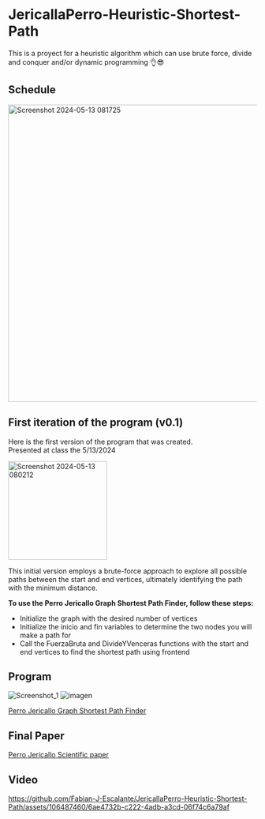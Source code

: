 # JericallaPerro-Heuristic-Shortest-Path
This is a proyect for a heuristic algorithm which can use brute force, divide and conquer and/or dynamic programming 👌😎

## Schedule
<img width="602" alt="Screenshot 2024-05-13 081725" src="https://github.com/Fabian-J-Escalante/JericallaPerro-Heuristic-Shortest-Path/assets/106487460/38c4665e-718f-440e-aefb-3366e4c8f14b">


## First iteration of the program (v0.1)
Here is the first version of the program that was created. <br />
Presented at class the 5/13/2024

<img width="200" alt="Screenshot 2024-05-13 080212" src="https://github.com/Fabian-J-Escalante/JericallaPerro-Heuristic-Shortest-Path/assets/106487460/54c83357-9875-479a-994a-0fd37e4ad051">

This initial version employs a brute-force approach to explore all possible paths between the start and end vertices, ultimately identifying the path with the minimum distance. 

**To use the Perro Jericallo Graph Shortest Path Finder, follow these steps:**

+ Initialize the graph with the desired number of vertices
+ Initialize the inicio and fin variables to determine the two nodes you will make a path for
+ Call the FuerzaBruta and DivideYVenceras functions with the start and end vertices to find the shortest path using frontend

## Program
![Screenshot_1](https://github.com/Fabian-J-Escalante/JericallaPerro-Heuristic-Shortest-Path/assets/106487460/84d146b0-bd76-487c-94fb-f908a41e2d3d)
![imagen](https://github.com/Fabian-J-Escalante/JericallaPerro-Heuristic-Shortest-Path/assets/106487460/36ae9034-ccd9-43e6-8baa-8f6911a04ca5)

[Perro Jericallo Graph Shortest Path Finder](/Perro_Jericallo.py)



## Final Paper
[Perro Jericallo Scientific paper](/Reporte_Final.pdf)

## Video
https://github.com/Fabian-J-Escalante/JericallaPerro-Heuristic-Shortest-Path/assets/106487460/6ae4732b-c222-4adb-a3cd-06f74c6a79af

